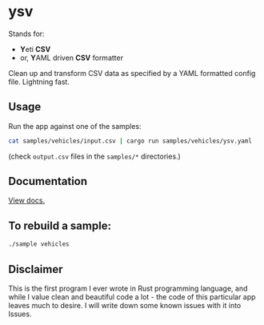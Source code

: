 # ysv

Stands for:

* **Y**eti **CSV**
* or, **Y**AML driven **CSV** formatter

Clean up and transform CSV data as specified by a YAML formatted config file. Lightning fast.

## Usage

Run the app against one of the samples:

```bash
cat samples/vehicles/input.csv | cargo run samples/vehicles/ysv.yaml
```

(check `output.csv` files in the `samples/*` directories.)

## Documentation

[View docs.](docs/index.md)

## To rebuild a sample:

```bash
./sample vehicles
``` 

## Disclaimer

This is the first program I ever wrote in Rust programming language, and while I value clean and beautiful code a lot - the code of this particular app leaves much to desire. I will write down some known issues with it into Issues.
